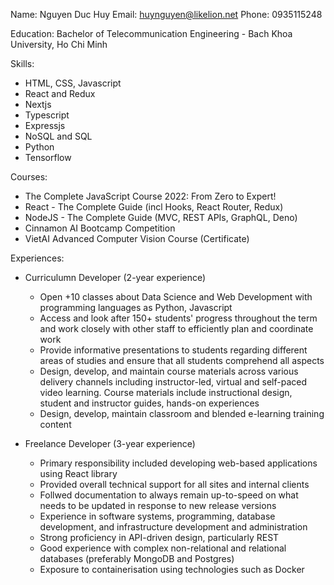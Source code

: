Name: Nguyen Duc Huy
Email: huynguyen@likelion.net
Phone: 0935115248

Education: Bachelor of Telecommunication Engineering - Bach Khoa University, Ho Chi Minh

Skills:
- HTML, CSS, Javascript
- React and Redux
- Nextjs
- Typescript
- Expressjs
- NoSQL and SQL
- Python
- Tensorflow


Courses:
- The Complete JavaScript Course 2022: From Zero to Expert!
- React - The Complete Guide (incl Hooks, React Router, Redux)
- NodeJS - The Complete Guide (MVC, REST APIs, GraphQL, Deno)
- Cinnamon AI Bootcamp Competition
- VietAI Advanced Computer Vision Course (Certificate)

Experiences:
- Curriculumn Developer (2-year experience)
	- Open +10 classes about Data Science and Web Development with programming languages as Python, Javascript
	- Access and look after 150+ students' progress throughout the term and work closely with other staff to efficiently plan and coordinate work
	- Provide informative presentations to students regarding different areas of studies and ensure that all students comprehend all aspects
	- Design, develop, and maintain course materials across various delivery channels including instructor-led, virtual and self-paced video learning. Course materials include instructional design, student and instructor guides, hands-on experiences
	- Design, develop, maintain classroom and blended e-learning training content

- Freelance Developer (3-year experience)
	- Primary responsibility included developing web-based applications using React library
	- Provided overall technical support for all sites and internal clients
	- Follwed documentation to always remain up-to-speed on what needs to be updated in response to new release versions
	- Experience in software systems, programming, database development, and infrastructure development and administration
	- Strong proficiency in API-driven design, particularly REST
	- Good experience with complex non-relational and relational databases (preferably MongoDB and Postgres)
	- Exposure to containerisation using technologies such as Docker


